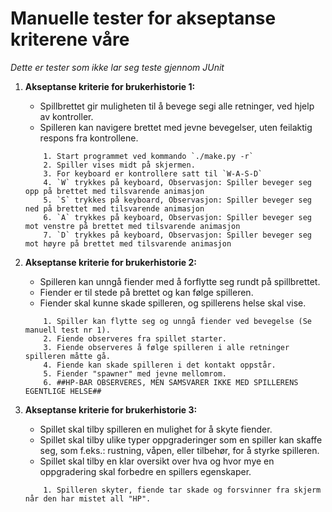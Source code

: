 # Manuelle tester for akseptanse kriterene våre
*Dette er tester som ikke lar seg teste gjennom JUnit*

1. **Akseptanse kriterie for brukerhistorie 1:**
    - Spillbrettet gir muligheten til å bevege segi alle retninger, ved hjelp av kontroller.
    - Spilleren kan navigere brettet med jevne bevegelser, uten feilaktig respons fra kontrollene.
    ```ad-note
        1. Start programmet ved kommando `./make.py -r`
        2. Spiller vises midt på skjermen.
        3. For keyboard er kontrollere satt til `W-A-S-D`
        4. `W` trykkes på keyboard, Observasjon: Spiller beveger seg opp på brettet med tilsvarende animasjon
        5. `S` trykkes på keyboard, Observasjon: Spiller beveger seg ned på brettet med tilsvarende animasjon 
        6. `A` trykkes på keyboard, Observasjon: Spiller beveger seg mot venstre på brettet med tilsvarende animasjon 
        7. `D` trykkes på keyboard, Observasjon: Spiller beveger seg mot høyre på brettet med tilsvarende animasjon 

    ```

2. **Akseptanse kriterie for brukerhistorie 2:**
    - Spilleren kan unngå fiender med å forflytte seg rundt på spillbrettet.
    - Fiender er til stede på brettet og kan følge spilleren.
    - Fiender skal kunne skade spilleren, og spillerens helse skal vise.
    ```note
        1. Spiller kan flytte seg og unngå fiender ved bevegelse (Se manuell test nr 1).
        2. Fiende observeres fra spillet starter.
        3. Fiende observeres å følge spilleren i alle retninger spilleren måtte gå. 
        4. Fiende kan skade spilleren i det kontakt oppstår.
        5. Fiender "spawner" med jevne mellomrom. 
        6. ##HP-BAR OBSERVERES, MEN SAMSVARER IKKE MED SPILLERENS EGENTLIGE HELSE##
    ```
3. **Akseptanse kriterie for brukerhistorie 3:**
    - Spillet skal tilby spilleren en mulighet for å skyte fiender. 
    - Spillet skal tilby ulike typer oppgraderinger som en spiller kan skaffe seg, som f.eks.: rustning, våpen, eller tilbehør, for å styrke spilleren.
    - Spillet skal tilby en klar oversikt over hva og hvor mye en oppgradering skal forbedre en spillers egenskaper.
    ```note
        1. Spilleren skyter, fiende tar skade og forsvinner fra skjerm når den har mistet all "HP".
    ```
